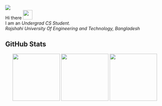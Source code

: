 ![](https://komarev.com/ghpvc/?username=idcnys&color=blue&style=plastic&abbreviated=true)
<br> Hi there <img src="https://media.giphy.com/media/hvRJCLFzcasrR4ia7z/giphy.gif" width="30"><br>
I am an _Undergrad CS Student. <br>Rajshahi University Of Engineering and Technology, Bangladesh_

## GitHub Stats
<p align="center">
  <img src="https://nirzak-streak-stats.vercel.app/?user=idcnys&theme=dark&hide_border=false" height="150px"/>
  <img src="https://github-readme-stats.vercel.app/api?username=idcnys&show_icons=true&theme=github_dark&hide_border=false&hide_title=true" height="150px"/>
  <img src="https://github-readme-stats.vercel.app/api/top-langs/?username=idcnys&theme=dark&hide_border=false&layout=compact&langs_count=6" height="150px"/>
</p>


